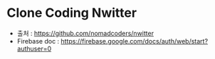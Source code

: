# Clone Coding Nwitter
 - 출처 : https://github.com/nomadcoders/nwitter
 - Firebase doc : https://firebase.google.com/docs/auth/web/start?authuser=0

 
